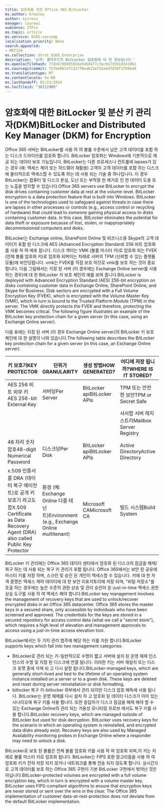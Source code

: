 ```yaml
---
title: 암호화를 위한 Office 365 BitLocker
ms.author: krowley
author: kccross
manager: laurawi
audience: ITPro
ms.topic: article
ms.service: O365-seccomp
localization_priority: None
search.appverid:
- MET150
ms.collection: Strat_O365_Enterprise
description: '요약: 클라우드의 BitLocker 암호화에 대 한 정보입니다.'
ms.openlocfilehash: 77de478899591be54bdaf7c3ac9e7d591dd418b1
ms.sourcegitcommit: f57b4001ef1327f0ea622e716a4d7d78f1769b49
ms.translationtype: MT
ms.contentlocale: ko-KR
ms.lasthandoff: 02/23/2019
ms.locfileid: "30212908"
---
```

# <a name="bitlocker-and-distributed-key-manager-dkm-for-encryption"></a><span data-ttu-id="e8c8a-103">암호화에 대한 BitLocker 및 분산 키 관리자(DKM)</span><span class="sxs-lookup"><span data-stu-id="e8c8a-103">BitLocker and Distributed Key Manager (DKM) for Encryption</span></span>
<span data-ttu-id="e8c8a-p101">Office 365 서버는 BitLocker를 사용 하 여 볼륨 수준에서 남은 고객 데이터를 포함 하는 디스크 드라이브를 암호화 합니다. BitLocker 암호화는 Windows에 기본적으로 제공 되는 데이터 보호 기능입니다. BitLocker는 다른 프로세스나 컨트롤에 lapses가 있는 경우 (예: 액세스 제어 또는 하드웨어 재활용) 고객이 고객 데이터를 포함 하는 디스크에 물리적으로 액세스할 수 있도록 하는 데 사용 되는 기술 중 하나입니다. 이 경우 BitLocker는 컴퓨터 및 디스크 분실, 도난 또는 부적절 한 제거로 인 한 데이터 도용 또는 노출을 방지할 수 있습니다.</span><span class="sxs-lookup"><span data-stu-id="e8c8a-p101">Office 365 servers use BitLocker to encrypt the disk drives containing customer data at rest at the volume-level. BitLocker encryption is a data protection feature that is built into Windows. BitLocker is one of the technologies used to safeguard against threats in case there are lapses in other processes or controls (e.g., access control or recycling of hardware) that could lead to someone gaining physical access to disks containing customer data. In this case, BitLocker eliminates the potential for data theft or exposure because of lost, stolen, or inappropriately decommissioned computers and disks.</span></span>

<span data-ttu-id="e8c8a-p102">BitLocker는 Exchange online, SharePoint Online 및 비즈니스용 Skype의 고객 데이터가 포함 된 디스크에 AES (Advanced Encryption Standard) 256 비트 암호화를 사용 하 여 배포 됩니다. 디스크 섹터는 VMK (볼륨 마스터 키)로 암호화 되는 FVEK (전체 볼륨 암호화 키)로 암호화 되며이는 차례로 서버의 TPM (신뢰할 수 있는 플랫폼 모듈)에 바인딩됩니다. vmk는 FVEK를 직접 보호 하므로 vmk를 보호 하는 것이 중요 합니다. 다음 그림에서는 지정 된 서버 (이 경우에는 Exchange Online server를 사용 하는 경우)에 대 한 BitLocker 키 보호 체인의 예를 보여 줍니다.</span><span class="sxs-lookup"><span data-stu-id="e8c8a-p102">BitLocker is deployed with Advanced Encryption Standard (AES) 256-bit encryption on disks containing customer data in Exchange Online, SharePoint Online, and Skype for Business. Disk sectors are encrypted with a Full Volume Encryption Key (FVEK), which is encrypted with the Volume Master Key (VMK), which in turn is bound to the Trusted Platform Module (TPM) in the server. The VMK directly protects the FVEK and therefore, protecting the VMK becomes critical. The following figure illustrates an example of the BitLocker key protection chain for a given server (in this case, using an Exchange Online server).</span></span>

<span data-ttu-id="e8c8a-112">다음 표에는 지정 된 서버 (이 경우 Exchange Online server)의 BitLocker 키 보호 체인에 대 한 설명이 나와 있습니다.</span><span class="sxs-lookup"><span data-stu-id="e8c8a-112">The following table describes the BitLocker key protection chain for a given server (in this case, an Exchange Online server).</span></span>

| <span data-ttu-id="e8c8a-113">키 보호기</span><span class="sxs-lookup"><span data-stu-id="e8c8a-113">KEY PROTECTOR</span></span> | <span data-ttu-id="e8c8a-114">단위가</span><span class="sxs-lookup"><span data-stu-id="e8c8a-114">GRANULARITY</span></span> | <span data-ttu-id="e8c8a-115">생성 방법</span><span class="sxs-lookup"><span data-stu-id="e8c8a-115">HOW GENERATED?</span></span> | <span data-ttu-id="e8c8a-116">어디에 저장 됩니까?</span><span class="sxs-lookup"><span data-stu-id="e8c8a-116">WHERE IS IT STORED?</span></span> | <span data-ttu-id="e8c8a-117">보호용</span><span class="sxs-lookup"><span data-stu-id="e8c8a-117">PROTECTION</span></span> |
|--------------------------------------------------------------------------------|-------------------------------------------------|----------------|-------------------------|--------------------------------------------------------------------------------------------------|
| <span data-ttu-id="e8c8a-118">AES 256 비트 외부 키</span><span class="sxs-lookup"><span data-stu-id="e8c8a-118">AES 256-bit External Key</span></span> | <span data-ttu-id="e8c8a-119">서버당</span><span class="sxs-lookup"><span data-stu-id="e8c8a-119">Per Server</span></span> | <span data-ttu-id="e8c8a-120">BitLocker api</span><span class="sxs-lookup"><span data-stu-id="e8c8a-120">BitLocker APIs</span></span> | <span data-ttu-id="e8c8a-121">TPM 또는 안전한 보안</span><span class="sxs-lookup"><span data-stu-id="e8c8a-121">TPM or Secret Safe</span></span> | <span data-ttu-id="e8c8a-122">Lockbox/Access Control</span><span class="sxs-lookup"><span data-stu-id="e8c8a-122">Lockbox / Access Control</span></span> |
|  |  |  | <span data-ttu-id="e8c8a-123">사서함 서버 레지스트리</span><span class="sxs-lookup"><span data-stu-id="e8c8a-123">Mailbox Server Registry</span></span> | <span data-ttu-id="e8c8a-124">TPM 암호화</span><span class="sxs-lookup"><span data-stu-id="e8c8a-124">TPM encrypted</span></span> |
| <span data-ttu-id="e8c8a-125">48 자리 숫자 암호</span><span class="sxs-lookup"><span data-stu-id="e8c8a-125">48-digit Numerical Password</span></span> | <span data-ttu-id="e8c8a-126">디스크당</span><span class="sxs-lookup"><span data-stu-id="e8c8a-126">Per Disk</span></span> | <span data-ttu-id="e8c8a-127">BitLocker api</span><span class="sxs-lookup"><span data-stu-id="e8c8a-127">BitLocker APIs</span></span> | <span data-ttu-id="e8c8a-128">Active Directory</span><span class="sxs-lookup"><span data-stu-id="e8c8a-128">Active Directory</span></span> | <span data-ttu-id="e8c8a-129">Lockbox/Access Control</span><span class="sxs-lookup"><span data-stu-id="e8c8a-129">Lockbox / Access Control</span></span> |
| <span data-ttu-id="e8c8a-130">x.509 인증서를 DRA (데이터 복구 에이전트)로 공개 키 보호기 라고도 함</span><span class="sxs-lookup"><span data-stu-id="e8c8a-130">X.509 Certificate as Data Recovery Agent (DRA) also called Public Key Protector</span></span> | <span data-ttu-id="e8c8a-131">환경 (예: Exchange Online 다중 테 넌 트)</span><span class="sxs-lookup"><span data-stu-id="e8c8a-131">Environment (e.g., Exchange Online multitenant)</span></span> | <span data-ttu-id="e8c8a-132">Microsoft CA</span><span class="sxs-lookup"><span data-stu-id="e8c8a-132">Microsoft CA</span></span> | <span data-ttu-id="e8c8a-133">빌드 시스템</span><span class="sxs-lookup"><span data-stu-id="e8c8a-133">Build System</span></span> | <span data-ttu-id="e8c8a-p103">한 명의 사용자에 게 개인 키에 대 한 전체 암호가 없습니다. 암호가 물리적으로 보호 되어 있습니다.</span><span class="sxs-lookup"><span data-stu-id="e8c8a-p103">No one user has the full password to the private key. The password is under physical protection.</span></span> |


<span data-ttu-id="e8c8a-p104">BitLocker 키 관리에는 Office 365 데이터 센터에서 암호화 된 디스크의 잠금을 해제/복구 하는 데 사용 되는 복구 키 관리가 포함 됩니다. Office 365에서는 보안 된 공유에 마스터 키를 저장 하며, 스크린 및 승인 된 개인이 액세스할 수 있습니다. 키에 대 한 자격 증명은 액세스 제어 데이터에 대 한 보안 리포지토리에 저장 되며, "비밀 저장소"를 호출 하는 경우에는 높은 수준의 권한 상승 및 관리 승인이 온-just-in-time 액세스 권한 상승 도구를 사용 하 여 액세스 해야 합니다.</span><span class="sxs-lookup"><span data-stu-id="e8c8a-p104">BitLocker key management involves the management of recovery keys that are used to unlock/recover encrypted disks in an Office 365 datacenter. Office 365 stores the master keys in a secured share, only accessible by individuals who have been screened and approved. The credentials for the keys are stored in a secured repository for access control data (what we call a "secret store"), which requires a high level of elevation and management approvals to access using a just-in-time access elevation tool.</span></span>

<span data-ttu-id="e8c8a-139">BitLocker에서는 두 가지 관리 범주에 해당 하는 키를 지원 합니다.</span><span class="sxs-lookup"><span data-stu-id="e8c8a-139">BitLocker supports keys which fall into two management categories:</span></span>
- <span data-ttu-id="e8c8a-p105">BitLocker로 관리 되는 키-일반적으로 수명이 짧고 서버에 설치 된 운영 체제 인스턴스의 수명 및 지정 된 디스크에 연결 됩니다. 이러한 키는 서버 재설치 또는 디스크 포맷 중에 삭제 되 고 다시 설정 됩니다.</span><span class="sxs-lookup"><span data-stu-id="e8c8a-p105">BitLocker-managed keys, which are generally short-lived and tied to the lifetime of an operating system instance installed on a server or to a given disk. These keys are deleted and reset during server reinstallation or disk formatting.</span></span>
- <span data-ttu-id="e8c8a-p106">bitlocker 복구 키-bitlocker 외부에서 관리 되지만 디스크 암호 해독에 사용 됩니다. BitLocker는 운영 체제를 다시 설치 하 고 암호화 된 데이터 디스크가 이미 있는 시나리오에 복구 키를 사용 합니다. 또한 응답자가 디스크 잠금을 해제 해야 할 수 있는 Exchange Online의 관리 되는 가용성 모니터링 프로브 에서도 복구 키를 사용 합니다.</span><span class="sxs-lookup"><span data-stu-id="e8c8a-p106">BitLocker recovery keys, which are managed outside of BitLocker but used for disk decryption. BitLocker uses recovery keys for the scenario in which an operating system is reinstalled, and encrypted data disks already exist. Recovery keys are also used by Managed Availability monitoring probes in Exchange Online where a responder may need to unlock a disk.</span></span>

<span data-ttu-id="e8c8a-p107">BitLocker로 보호 된 볼륨은 전체 볼륨 암호화 키를 사용 하 여 암호화 되며,이 키는 차례로 볼륨 마스터 키로 암호화 됩니다. BitLocker는 FIPS 호환 알고리즘을 사용 하 여 암호화 키가 전혀 저장 되지 않거나 네트워크를 통해 전송 되지 않도록 합니다. 실시간으로 고객 데이터를 보호 하는 Office 365 구현이 기본 BitLocker 구현에서 벗어난 것은 아닙니다.</span><span class="sxs-lookup"><span data-stu-id="e8c8a-p107">BitLocker-protected volumes are encrypted with a full volume encryption key, which in turn is encrypted with a volume master key. BitLocker uses FIPS-compliant algorithms to ensure that encryption keys are never stored or sent over the wire in the clear. The Office 365 implementation of customer data-at-rest-protection does not deviate from the default BitLocker implementation.</span></span>